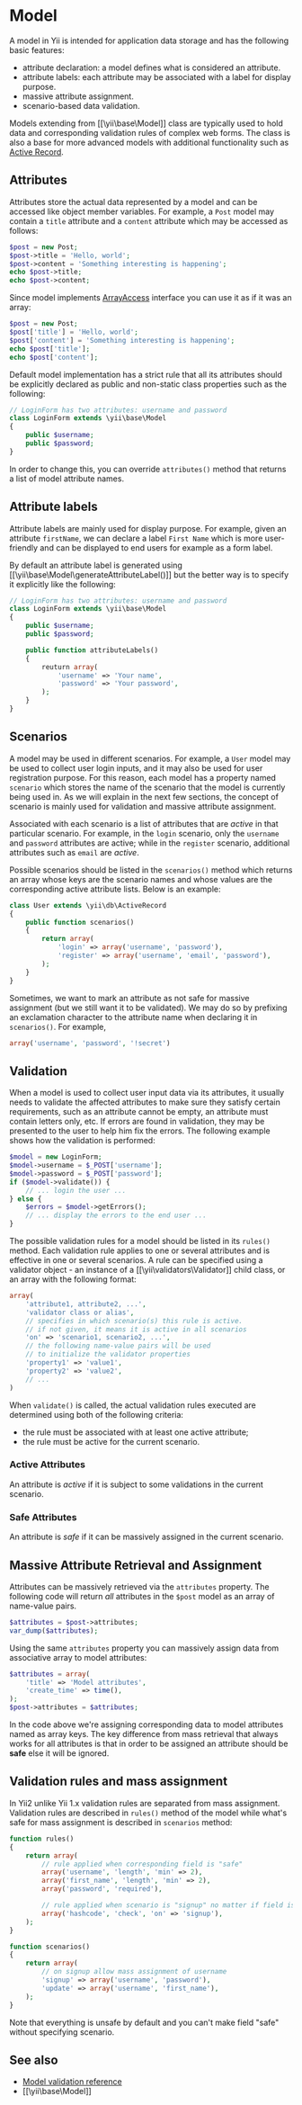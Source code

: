 Model
=====

A model in Yii is intended for application data storage and has the following basic features:

- attribute declaration: a model defines what is considered an attribute.
- attribute labels: each attribute may be associated with a label for display purpose.
- massive attribute assignment.
- scenario-based data validation.

Models extending from [[\yii\base\Model]] class are typically used to hold data and corresponding validation rules of complex web forms.
The class is also a base for more advanced models with additional functionality such as [Active Record](active-record.md).

Attributes
----------

Attributes store the actual data represented by a model and can
be accessed like object member variables. For example, a `Post` model
may contain a `title` attribute and a `content` attribute which may be
accessed as follows:

```php
$post = new Post;
$post->title = 'Hello, world';
$post->content = 'Something interesting is happening';
echo $post->title;
echo $post->content;
```

Since model implements [ArrayAccess](http://php.net/manual/en/class.arrayaccess.php) interface you can use it
as if it was an array:

```php
$post = new Post;
$post['title'] = 'Hello, world';
$post['content'] = 'Something interesting is happening';
echo $post['title'];
echo $post['content'];
```

Default model implementation has a strict rule that all its attributes should be explicitly declared as public and
non-static class properties such as the following:

```php
// LoginForm has two attributes: username and password
class LoginForm extends \yii\base\Model
{
	public $username;
	public $password;
}
```

In order to change this, you can override `attributes()` method that returns a list of model attribute names.


Attribute labels
----------------

Attribute labels are mainly used for display purpose. For example, given an attribute `firstName`, we can declare
a label `First Name` which is more user-friendly and can be displayed to end users for example as a form label.

By default an attribute label is generated using [[\yii\base\Model\generateAttributeLabel()]] but the better way is to
specify it explicitly like the following:

```php
// LoginForm has two attributes: username and password
class LoginForm extends \yii\base\Model
{
	public $username;
	public $password;

	public function attributeLabels()
	{
		reuturn array(
			'username' => 'Your name',
			'password' => 'Your password',
		);
	}
}
```

Scenarios
---------

A model may be used in different scenarios. For example, a `User` model may be used to collect user login inputs,
and it may also be used for user registration purpose. For this reason, each model has a property named `scenario`
which stores the name of the scenario that the model is currently being used in. As we will explain in the next
few sections, the concept of scenario is mainly used for validation and massive attribute assignment.

Associated with each scenario is a list of attributes that are *active* in that particular scenario. For example,
in the `login` scenario, only the `username` and `password` attributes are active; while in the `register` scenario,
additional attributes such as `email` are *active*.

Possible scenarios should be listed in the `scenarios()` method which returns an array whose keys are the scenario
names and whose values are the corresponding active attribute lists. Below is an example:

```php
class User extends \yii\db\ActiveRecord
{
	public function scenarios()
	{
		return array(
			'login' => array('username', 'password'),
			'register' => array('username', 'email', 'password'),
		);
	}
}
```

Sometimes, we want to mark an attribute as not safe for massive assignment (but we still want it to be validated).
We may do so by prefixing an exclamation character to the attribute name when declaring it in `scenarios()`. For example,

```php
array('username', 'password', '!secret')
```

Validation
----------

When a model is used to collect user input data via its attributes, it usually needs to validate the affected attributes
to make sure they satisfy certain requirements, such as an attribute cannot be empty, an attribute must contain letters
only, etc. If errors are found in validation, they may be presented to the user to help him fix the errors.
The following example shows how the validation is performed:

```php
$model = new LoginForm;
$model->username = $_POST['username'];
$model->password = $_POST['password'];
if ($model->validate()) {
	// ... login the user ...
} else {
	$errors = $model->getErrors();
	// ... display the errors to the end user ...
}
```

The possible validation rules for a model should be listed in its `rules()` method. Each validation rule applies to one
or several attributes and is effective in one or several scenarios. A rule can be specified using a validator object - an
instance of a [[\yii\validators\Validator]] child class, or an array with the following format:

```php
array(
	'attribute1, attribute2, ...',
	'validator class or alias',
	// specifies in which scenario(s) this rule is active.
	// if not given, it means it is active in all scenarios
	'on' => 'scenario1, scenario2, ...',
	// the following name-value pairs will be used
	// to initialize the validator properties
	'property1' => 'value1',
	'property2' => 'value2',
	// ...
)
```

When `validate()` is called, the actual validation rules executed are determined using both of the following criteria:

- the rule must be associated with at least one active attribute;
- the rule must be active for the current scenario.


### Active Attributes

An attribute is *active* if it is subject to some validations in the current scenario.


### Safe Attributes

An attribute is *safe* if it can be massively assigned in the current scenario.


Massive Attribute Retrieval and Assignment
------------------------------------------

Attributes can be massively retrieved via the `attributes` property.
The following code will return *all* attributes in the `$post` model
as an array of name-value pairs.

```php
$attributes = $post->attributes;
var_dump($attributes);
```

Using the same `attributes` property you can massively assign data from associative array to model attributes:

```php
$attributes = array(
	'title' => 'Model attributes',
	'create_time' => time(),
);
$post->attributes = $attributes;
```

In the code above we're assigning corresponding data to model attributes named as array keys. The key difference from mass
retrieval that always works for all attributes is that in order to be assigned an attribute should be **safe** else
it will be ignored.


Validation rules and mass assignment
------------------------------------

In Yii2 unlike Yii 1.x validation rules are separated from mass assignment. Validation
rules are described in `rules()` method of the model while what's safe for mass
assignment is described in `scenarios` method:

```php
function rules()
{
	return array(
		// rule applied when corresponding field is "safe"
		array('username', 'length', 'min' => 2),
		array('first_name', 'length', 'min' => 2),
		array('password', 'required'),

		// rule applied when scenario is "signup" no matter if field is "safe" or not
		array('hashcode', 'check', 'on' => 'signup'),
	);
}

function scenarios()
{
	return array(
		// on signup allow mass assignment of username
		'signup' => array('username', 'password'),
		'update' => array('username', 'first_name'),
	);
}
```

Note that everything is unsafe by default and you can't make field "safe" without specifying scenario.


See also
--------

- [Model validation reference](validation.md)
- [[\yii\base\Model]]
